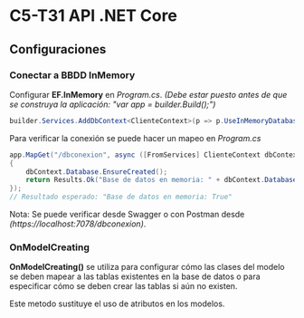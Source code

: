 # C5-T31 API .NET Core

## Configuraciones
### Conectar a BBDD InMemory
Configurar **EF.InMemory** en *Program.cs*. *(Debe estar puesto antes de que se construya la aplicación: "var app = builder.Build();")*
```csharp
builder.Services.AddDbContext<ClienteContext>(p => p.UseInMemoryDatabase("ClientesDB"));
```

Para verificar la conexión se puede hacer un mapeo en *Program.cs*
```csharp
app.MapGet("/dbconexion", async ([FromServices] ClienteContext dbContext) =>
{
    dbContext.Database.EnsureCreated();
    return Results.Ok("Base de datos en memoria: " + dbContext.Database.IsInMemory());
});
// Resultado esperado: "Base de datos en memoria: True"
```
Nota: Se puede verificar desde Swagger o con Postman desde *(https://localhost:7078/dbconexion)*.


### OnModelCreating
**OnModelCreating()** se utiliza para configurar cómo las clases del modelo se deben mapear a las tablas existentes en la base de datos o para especificar cómo se deben crear las tablas si aún no existen.

Este metodo sustituye el uso de atributos en los modelos. 
